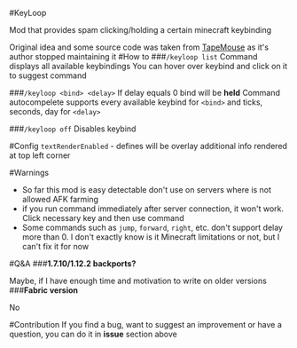 #KeyLoop

Mod that provides spam clicking/holding a certain minecraft keybinding

Original idea and some source code was taken from [TapeMouse](https://github.com/dries007/TapeMouse) as it's author stopped maintaining it
#How to
###`/keyloop list`
Command displays all available keybindings
You can hover over keybind and click on it to suggest command

###`/keyloop <bind> <delay>`
If delay equals 0 bind will be **held**
Command autocompelete supports every available keybind for `<bind>` and ticks, seconds, day for `<delay>`

###`/keyloop off`
Disables keybind

#Config
```textRenderEnabled``` - defines will be overlay additional info rendered at top left corner

#Warnings
- So far this mod is easy detectable don't use on servers where is not allowed AFK farming
- if you run command immediately after server connection, it won't work. Click necessary key and then use command
- Some commands such as `jump`, `forward`, `right`, etc. don't support delay more than 0. I don't exactly know is it Minecraft limitations or not, but I can't fix it for now

#Q&A
###**1.7.10/1.12.2 backports?**

Maybe, if I have enough time and motivation to write on older versions
###**Fabric version**

No

#Contribution
If you find a bug, want to suggest an improvement or have a question, you can do it in **issue** section above